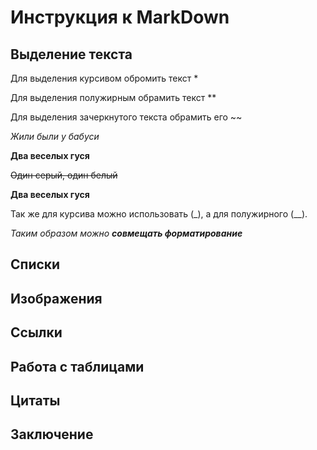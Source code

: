 # Инструкция к MarkDown

## Выделение текста

Для выделения курсивом обромить текст *

Для выделения полужирным обрамить текст **

Для выделения зачеркнутого текста обрамить его ~~

*Жили были у бабуси*

**Два веселых гуся**

~~Один серый, один белый~~

**Два веселых гуся**

Так же для курсива можно использовать (_), а для полужирного (__).

_Таким образом можно **совмещать форматирование**_
## Списки

## Изображения

## Ссылки

## Работа с таблицами

## Цитаты

## Заключение
